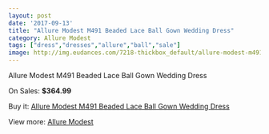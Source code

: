```yaml
---
layout: post
date: '2017-09-13'
title: "Allure Modest M491 Beaded Lace Ball Gown Wedding Dress"
category: Allure Modest
tags: ["dress","dresses","allure","ball","sale"]
image: http://img.eudances.com/7218-thickbox_default/allure-modest-m491-beaded-lace-ball-gown-wedding-dress.jpg
---
```

Allure Modest M491 Beaded Lace Ball Gown Wedding Dress

On Sales: **$364.99**
<a href="https://www.eudances.com/en/allure-modest/2603-allure-modest-m491-beaded-lace-ball-gown-wedding-dress.html"><amp-img layout="responsive" width="600" height="600" src="//img.eudances.com/7218-thickbox_default/allure-modest-m491-beaded-lace-ball-gown-wedding-dress.jpg" alt="Allure Modest M491 Beaded Lace Ball Gown Wedding Dress 0" /></a>
<a href="https://www.eudances.com/en/allure-modest/2603-allure-modest-m491-beaded-lace-ball-gown-wedding-dress.html"><amp-img layout="responsive" width="600" height="600" src="//img.eudances.com/7221-thickbox_default/allure-modest-m491-beaded-lace-ball-gown-wedding-dress.jpg" alt="Allure Modest M491 Beaded Lace Ball Gown Wedding Dress 1" /></a>
<a href="https://www.eudances.com/en/allure-modest/2603-allure-modest-m491-beaded-lace-ball-gown-wedding-dress.html"><amp-img layout="responsive" width="600" height="600" src="//img.eudances.com/7220-thickbox_default/allure-modest-m491-beaded-lace-ball-gown-wedding-dress.jpg" alt="Allure Modest M491 Beaded Lace Ball Gown Wedding Dress 2" /></a>
<a href="https://www.eudances.com/en/allure-modest/2603-allure-modest-m491-beaded-lace-ball-gown-wedding-dress.html"><amp-img layout="responsive" width="600" height="600" src="//img.eudances.com/7219-thickbox_default/allure-modest-m491-beaded-lace-ball-gown-wedding-dress.jpg" alt="Allure Modest M491 Beaded Lace Ball Gown Wedding Dress 3" /></a>

Buy it: [Allure Modest M491 Beaded Lace Ball Gown Wedding Dress](https://www.eudances.com/en/allure-modest/2603-allure-modest-m491-beaded-lace-ball-gown-wedding-dress.html "Allure Modest M491 Beaded Lace Ball Gown Wedding Dress")

View more: [Allure Modest](https://www.eudances.com/en/38-allure-modest "Allure Modest")